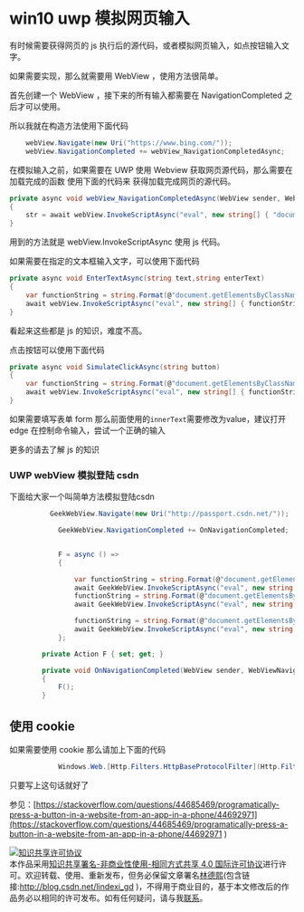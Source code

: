 
# win10 uwp 模拟网页输入

有时候需要获得网页的 js 执行后的源代码，或者模拟网页输入，如点按钮输入文字。

<!--more-->



如果需要实现，那么就需要用 WebView ，使用方法很简单。

首先创建一个 WebView ，接下来的所有输入都需要在 NavigationCompleted 之后才可以使用。

所以我就在构造方法使用下面代码

```csharp
    webView.Navigate(new Uri("https://www.bing.com/"));
    webView.NavigationCompleted += webView_NavigationCompletedAsync;
```

在模拟输入之前，如果需要在 UWP 使用 Webview 获取网页源代码，那么需要在 加载完成的函数 使用下面的代码来 获得加载完成网页的源代码。

```csharp
private async void webView_NavigationCompletedAsync(WebView sender, WebViewNavigationCompletedEventArgs args)
{
    str = await webView.InvokeScriptAsync("eval", new string[] { "document.documentElement.outerHTML;" });
}
```

用到的方法就是 webView.InvokeScriptAsync 使用 js 代码。

如果需要在指定的文本框输入文字，可以使用下面代码

```csharp
private async void EnterTextAsync(string text,string enterText)
{
    var functionString = string.Format(@"document.getElementsByClassName('{0}')[0].innerText = '{1}';",text, enterText);
    await webView.InvokeScriptAsync("eval", new string[] { functionString });
}
```

看起来这些都是 js 的知识，难度不高。

点击按钮可以使用下面代码

```csharp
private async void SimulateClickAsync(string button)
{
    var functionString = string.Format(@"document.getElementsByClassName('{0}')[0].click();",button);
    await webView.InvokeScriptAsync("eval", new string[] { functionString });
}
```

如果需要填写表单 form 那么前面使用的`innerText`需要修改为value，建议打开 edge 在控制命令输入，尝试一个正确的输入

更多的请去了解 js 的知识

### UWP webView 模拟登陆 csdn

下面给大家一个叫简单方法模拟登陆csdn

```csharp
          GeekWebView.Navigate(new Uri("http://passport.csdn.net/"));

            GeekWebView.NavigationCompleted += OnNavigationCompleted;


            F = async () =>
            {

                var functionString = string.Format(@"document.getElementsByName('username')[0].value='{0}';", "lindexi_gd@163.com");
                await GeekWebView.InvokeScriptAsync("eval", new string[] { functionString });
                functionString = string.Format(@"document.getElementsByName('password')[0].value='{0}';", "密码");
                await GeekWebView.InvokeScriptAsync("eval", new string[] { functionString });

                functionString = string.Format(@"document.getElementsByClassName('logging')[0].click();");
                await GeekWebView.InvokeScriptAsync("eval", new string[] { functionString });
            };

        private Action F { set; get; }

        private void OnNavigationCompleted(WebView sender, WebViewNavigationCompletedEventArgs args)
        {
            F();
        }
```

## 使用 cookie

如果需要使用 cookie 那么请加上下面的代码

```csharp
            Windows.Web.[Http.Filters.HttpBaseProtocolFilter](Http.Filters.HttpBaseProtocolFilter ) filter = new Windows.Web.[Http.Filters.HttpBaseProtocolFilter();](Http.Filters.HttpBaseProtocolFilter(); )

```

只要写上这句话就好了

参见：[https://stackoverflow.com/questions/44685469/programatically-press-a-button-in-a-website-from-an-app-in-a-phone/44692971](https://stackoverflow.com/questions/44685469/programatically-press-a-button-in-a-website-from-an-app-in-a-phone/44692971 )





<a rel="license" href="http://creativecommons.org/licenses/by-nc-sa/4.0/"><img alt="知识共享许可协议" style="border-width:0" src="https://licensebuttons.net/l/by-nc-sa/4.0/88x31.png" /></a><br />本作品采用<a rel="license" href="http://creativecommons.org/licenses/by-nc-sa/4.0/">知识共享署名-非商业性使用-相同方式共享 4.0 国际许可协议</a>进行许可。欢迎转载、使用、重新发布，但务必保留文章署名[林德熙](http://blog.csdn.net/lindexi_gd)(包含链接:http://blog.csdn.net/lindexi_gd )，不得用于商业目的，基于本文修改后的作品务必以相同的许可发布。如有任何疑问，请与我[联系](mailto:lindexi_gd@163.com)。
